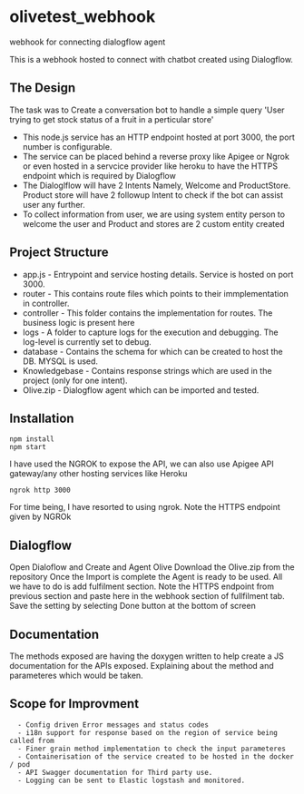 # olivetest_webhook
webhook for connecting dialogflow agent

This is a webhook hosted to connect with chatbot created using Dialogflow. 

## The Design

The task was to Create a conversation bot to handle a simple query 'User trying to get stock status of a fruit in a perticular store' 
   - This node.js service has an HTTP endpoint hosted at port 3000, the port number is configurable. 
   - The service can be placed behind a reverse proxy like Apigee or Ngrok or even hosted in a servcice provider like heroku to have the HTTPS endpoint which is required by Dialogflow
   - The Dialoglflow will have 2 Intents Namely, Welcome and ProductStore. Product store will have 2 followup Intent to check if the bot can assist user any further. 
   - To collect information from user, we are using system entity person to welcome the user and Product and stores are 2 custom entity created
  
## Project Structure

  - app.js     - Entrypoint and service hosting details. Service is hosted on port 3000. 
  - router     - This contains route files which points to their immplementation in controller.
  - controller - This folder contains the implementation for routes. The business logic is present here
  - logs       - A folder to capture logs for the execution and debugging. The log-level is currently set to debug. 
  - database   - Contains the schema for which can be created to host the DB. MYSQL is used. 
  - Knowledgebase - Contains response strings which are used in the project (only for one intent).
  - Olive.zip  - Dialogflow agent which can be imported and tested.

## Installation

```
npm install 
npm start
```

I have used the NGROK to expose the API, we can also use Apigee API gateway/any other hosting services like Heroku

```
ngrok http 3000 
``` 
For time being, I have resorted to using ngrok.
Note the HTTPS endpoint given by NGROk 

## Dialogflow

Open Dialoflow and Create and Agent Olive 
Download the Olive.zip from the repository
Once the Import is complete the Agent is ready to be used. All we have to do is add fulfilment section. 
Note the HTTPS endpoint from previous section and paste here in the webhook section of fullfilment tab. 
Save the setting by selecting Done button at the bottom of screen

## Documentation 

The methods exposed are having the doxygen written to help create a JS documentation for the APIs exposed. Explaining about the method and parameteres which would be taken. 

## Scope for Improvment

```
  - Config driven Error messages and status codes
  - i18n support for response based on the region of service being called from 
  - Finer grain method implementation to check the input parameteres
  - Containerisation of the service created to be hosted in the docker / pod
  - API Swagger documentation for Third party use.
  - Logging can be sent to Elastic logstash and monitored. 
```
